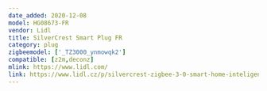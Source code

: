 ```yaml
---
date_added: 2020-12-08
model: HG08673-FR
vendor: Lidl
title: SilverCrest Smart Plug FR
category: plug
zigbeemodel: ['_TZ3000_ynmowqk2']
compatible: [z2m,deconz]
mlink: https://www.lidl.com/
link: https://www.lidl.cz/p/silvercrest-zigbee-3-0-smart-home-inteligentni-zasuvka/p100355084
---
```

